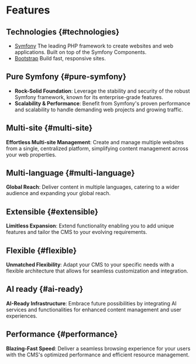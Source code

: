 # Features

## Technologies {#technologies}

- [Symfony](https://symfony.com/) The leading PHP framework to create websites and web applications. Built on top of the Symfony Components.
- [Bootstrap](https://getbootstrap.com/) Build fast, responsive sites.

## Pure Symfony {#pure-symfony}

- **Rock-Solid Foundation**: Leverage the stability and security of the robust Symfony framework, known for its enterprise-grade features.
- **Scalability & Performance**: Benefit from Symfony's proven performance and scalability to handle demanding web projects and growing traffic.

## Multi-site {#multi-site}

**Effortless Multi-site Management**: Create and manage multiple websites from a single, centralized platform, simplifying content management across your web properties.

## Multi-language {#multi-language}

**Global Reach**: Deliver content in multiple languages, catering to a wider audience and expanding your global reach.

## Extensible {#extensible}

**Limitless Expansion**: Extend functionality enabling you to add unique features and tailor the CMS to your evolving requirements.

## Flexible {#flexible}

**Unmatched Flexibility**: Adapt your CMS to your specific needs with a flexible architecture that allows for seamless customization and integration.

## AI ready {#ai-ready}

**AI-Ready Infrastructure**: Embrace future possibilities by integrating AI services and functionalities for enhanced content management and user experiences.

## Performance {#performance}

**Blazing-Fast Speed**: Deliver a seamless browsing experience for your users with the CMS's optimized performance and efficient resource management.



